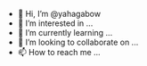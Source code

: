 - 👋 Hi, I’m @yahagabow
- 👀 I’m interested in ...
- 🌱 I’m currently learning ...
- 💞️ I’m looking to collaborate on ...
- 📫 How to reach me ...

<!---
yahagabow/yahagabow is a ✨ special ✨ repository because its `README.md` (this file) appears on your GitHub profile.
You can click the Preview link to take a look at your changes.
--->
